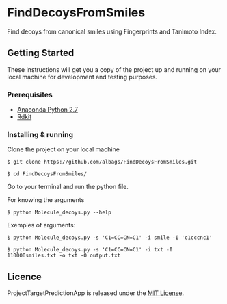 # FindDecoysFromSmiles

Find decoys from canonical smiles using Fingerprints and Tanimoto Index.

## Getting Started

These instructions will get you a copy of the project up and running on your local machine for development and testing purposes. 

### Prerequisites

* [Anaconda Python 2.7](https://www.anaconda.com/download/)
* [Rdkit](http://www.rdkit.org/docs/Install.html)

### Installing & running
Clone the project on your local machine

`$ git clone https://github.com/albags/FindDecoysFromSmiles.git`

`$ cd FindDecoysFromSmiles/`

Go to your terminal and run the python file.

For knowing the arguments

`$ python Molecule_decoys.py --help`

Exemples of arguments:

`$ python Molecule_decoys.py -s 'C1=CC=CN=C1' -i smile -I 'c1cccnc1'`

`$ python Molecule_decoys.py -s 'C1=CC=CN=C1' -i txt -I 110000smiles.txt -o txt -O output.txt`

## Licence
ProjectTargetPredictionApp is released under the [MIT License](LICENSE).
